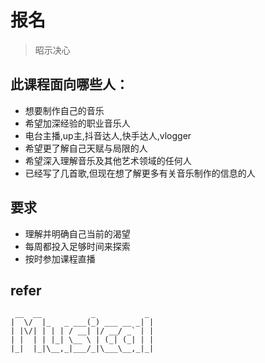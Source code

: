 # 报名
> 昭示决心

## 此课程面向哪些人：

- 想要制作自己的音乐
- 希望加深经验的职业音乐人
- 电台主播,up主,抖音达人,快手达人,vlogger
- 希望更了解自己天赋与局限的人
- 希望深入理解音乐及其他艺术领域的任何人
- 已经写了几首歌,但现在想了解更多有关音乐制作的信息的人


## 要求

- 理解并明确自己当前的渴望
- 每周都投入足够时间来探索
- 按时参加课程直播


## refer




```
 __  __           _           _
|  \/  |_   _ ___(_) ___ __ _| |
| |\/| | | | / __| |/ __/ _` | |
| |  | | |_| \__ \ | (_| (_| | |
|_|  |_|\__,_|___/_|\___\__,_|_|

```

